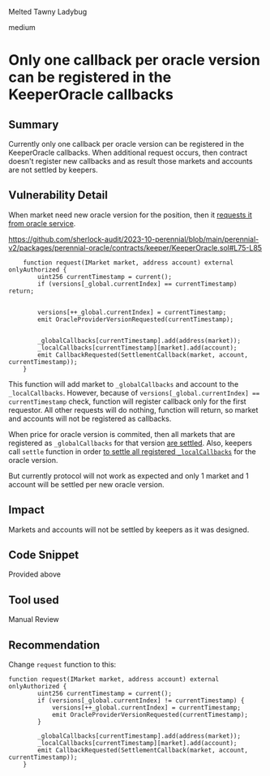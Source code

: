 Melted Tawny Ladybug

medium

# Only one callback per oracle version can be registered in the KeeperOracle callbacks

## Summary
Currently only one callback per oracle version can be registered in the KeeperOracle callbacks. When additional request occurs, then contract doesn't register new callbacks and as result those markets and accounts are not settled by keepers.
## Vulnerability Detail
When market need new oracle version for the position, then it [requests it from oracle service](https://github.com/sherlock-audit/2023-10-perennial/blob/main/perennial-v2/packages/perennial/contracts/Market.sol#L369).

https://github.com/sherlock-audit/2023-10-perennial/blob/main/perennial-v2/packages/perennial-oracle/contracts/keeper/KeeperOracle.sol#L75-L85
```solidity
    function request(IMarket market, address account) external onlyAuthorized {
        uint256 currentTimestamp = current();
        if (versions[_global.currentIndex] == currentTimestamp) return;


        versions[++_global.currentIndex] = currentTimestamp;
        emit OracleProviderVersionRequested(currentTimestamp);


        _globalCallbacks[currentTimestamp].add(address(market));
        _localCallbacks[currentTimestamp][market].add(account);
        emit CallbackRequested(SettlementCallback(market, account, currentTimestamp));
    }
```
This function will add market to `_globalCallbacks` and account to the `_localCallbacks`. However, because of `versions[_global.currentIndex] == currentTimestamp` check, function will register callback only for the first requestor. All other requests will do nothing, function will return, so market and accounts will not be registered as callbacks.

When price for oracle version is commited, then all markets that are registered as `_globalCallbacks` for that version [are settled](https://github.com/sherlock-audit/2023-10-perennial/blob/main/perennial-v2/packages/perennial-oracle/contracts/keeper/KeeperOracle.sol#L123-L124). Also, keepers call `settle` function in order [to settle all registered `_localCallbacks`](https://github.com/sherlock-audit/2023-10-perennial/blob/main/perennial-v2/packages/perennial-oracle/contracts/keeper/KeeperOracle.sol#L141-L146) for the oracle version.

But currently protocol will not work as expected and only 1 market and 1 account will be settled per new oracle version.
## Impact
Markets and accounts will not be settled by keepers as it was designed.
## Code Snippet
Provided above
## Tool used

Manual Review

## Recommendation
Change `request` function to this:
```solidity
function request(IMarket market, address account) external onlyAuthorized {
        uint256 currentTimestamp = current();
        if (versions[_global.currentIndex] != currentTimestamp) {
            versions[++_global.currentIndex] = currentTimestamp;
            emit OracleProviderVersionRequested(currentTimestamp);
        }

        _globalCallbacks[currentTimestamp].add(address(market));
        _localCallbacks[currentTimestamp][market].add(account);
        emit CallbackRequested(SettlementCallback(market, account, currentTimestamp));
    }
```